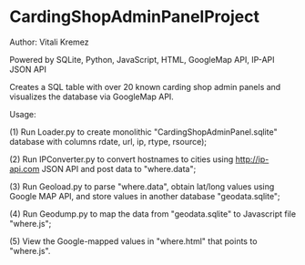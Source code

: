 # CardingShopAdminPanelProject

Author: Vitali Kremez

Powered by SQLite, Python, JavaScript, HTML, GoogleMap API, IP-API JSON API

Creates a SQL table with over 20 known carding shop admin panels and visualizes the database via GoogleMap API.

Usage:

(1) Run Loader.py to create monolithic "CardingShopAdminPanel.sqlite" database with columns rdate, url, ip, rtype, rsource);

(2) Run IPConverter.py to convert hostnames to cities using http://ip-api.com JSON API and post data to "where.data";

(3) Run Geoload.py to parse "where.data", obtain lat/long values using Google MAP API, and store values in another database "geodata.sqlite";

(4) Run Geodump.py to map the data from "geodata.sqlite" to Javascript file "where.js";

(5) View the Google-mapped values in "where.html" that points to "where.js".
